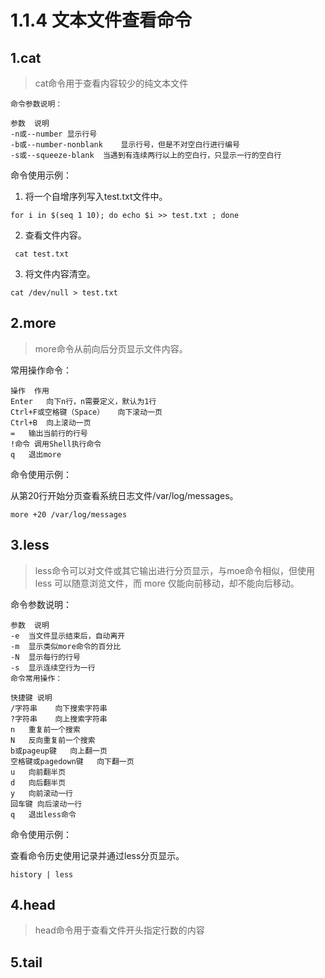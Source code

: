 # 1.1.4  文本文件查看命令



## 1.cat

>cat命令用于查看内容较少的纯文本文件
```
命令参数说明：

参数	说明
-n或--number	显示行号
-b或--number-nonblank	显示行号，但是不对空白行进行编号
-s或--squeeze-blank	当遇到有连续两行以上的空白行，只显示一行的空白行
```

命令使用示例：

1.   将一个自增序列写入test.txt文件中。

```
for i in $(seq 1 10); do echo $i >> test.txt ; done
```

2.  查看文件内容。

```
 cat test.txt
```
3.  将文件内容清空。

```
cat /dev/null > test.txt
```

## 2.more

>more命令从前向后分页显示文件内容。

常用操作命令：

```
操作	作用
Enter	向下n行，n需要定义，默认为1行
Ctrl+F或空格键（Space）	向下滚动一页
Ctrl+B	向上滚动一页
=	输出当前行的行号
!命令	调用Shell执行命令
q	退出more
```

命令使用示例：

从第20行开始分页查看系统日志文件/var/log/messages。

```
more +20 /var/log/messages
```

## 3.less
>less命令可以对文件或其它输出进行分页显示，与moe命令相似，但使用 less 可以随意浏览文件，而 more 仅能向前移动，却不能向后移动。

命令参数说明：

```
参数	说明
-e	当文件显示结束后，自动离开
-m	显示类似more命令的百分比
-N	显示每行的行号
-s	显示连续空行为一行
命令常用操作：

快捷键	说明
/字符串	向下搜索字符串
?字符串	向上搜索字符串
n	重复前一个搜索
N	反向重复前一个搜索
b或pageup键	向上翻一页
空格键或pagedown键	向下翻一页
u	向前翻半页
d	向后翻半页
y	向前滚动一行
回车键	向后滚动一行
q	退出less命令
```

命令使用示例：

查看命令历史使用记录并通过less分页显示。

```
history | less
```

## 4.head
>head命令用于查看文件开头指定行数的内容



## 5.tail
